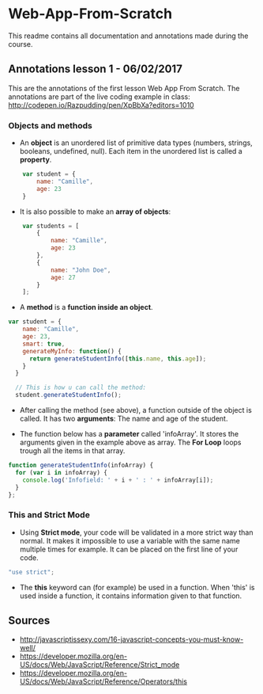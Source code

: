 # Web-App-From-Scratch
This readme contains all documentation and annotations made during the course.

## Annotations lesson 1 - 06/02/2017

This are the annotations of the first lesson Web App From Scratch. The annotations are part of the live coding example in class: http://codepen.io/Razpudding/pen/XpBbXa?editors=1010

### Objects and methods

- An **object** is an unordered list of primitive data types (numbers, strings, booleans, undefined, null). Each item in the unordered list is called a **property**.

```javascript
    var student = {
        name: "Camille",
        age: 23  
    }
```

- It is also possible to make an **array of objects**:
```javascript
    var students = [
        {
            name: "Camille",
            age: 23  
        },
        {
            name: "John Doe",
            age: 27
        }
    ];
```

- A **method** is a **function inside an object**.
```javascript
var student = {
    name: "Camille",
    age: 23,
    smart: true,
    generateMyInfo: function() {
      return generateStudentInfo([this.name, this.age]);
    }
  }

  // This is how u can call the method:
  student.generateStudentInfo();
```

- After calling the method (see above), a function outside of the object is called. It has two **arguments**: The name and age of the student.

- The function below has a **parameter** called 'infoArray'. It stores the arguments given in the example above as array. The **For Loop** loops trough all the items in that array.

```javascript
function generateStudentInfo(infoArray) {
  for (var i in infoArray) {
    console.log('Infofield: ' + i + ' : ' + infoArray[i]);
  }
};
```

### This and Strict Mode

- Using **Strict mode**, your code will be validated in a more strict way than normal. It makes it impossible to use a variable with the same name multiple times for example. It can be placed on the first line of your code.

```javascript
"use strict";
```

- The **this** keyword can (for example) be used in a function. When 'this' is used inside a function, it contains information given to that function.

## Sources
- http://javascriptissexy.com/16-javascript-concepts-you-must-know-well/
- https://developer.mozilla.org/en-US/docs/Web/JavaScript/Reference/Strict_mode
- https://developer.mozilla.org/en-US/docs/Web/JavaScript/Reference/Operators/this
